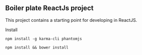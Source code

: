 ## Boiler plate ReactJs project

This project contains a starting point for developing in ReactJS.

Install

`npm install -g karma-cli phantomjs`

`npm install && bower install`
